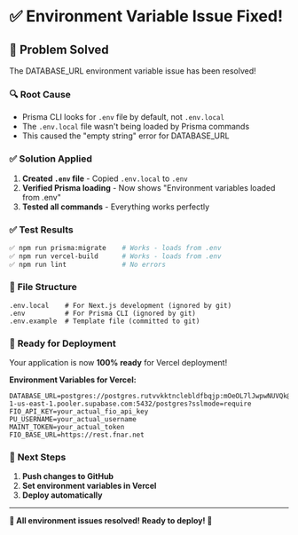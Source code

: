 # ✅ Environment Variable Issue Fixed!

## 🎉 **Problem Solved**

The DATABASE_URL environment variable issue has been resolved!

### 🔍 **Root Cause**

- Prisma CLI looks for `.env` file by default, not `.env.local`
- The `.env.local` file wasn't being loaded by Prisma commands
- This caused the "empty string" error for DATABASE_URL

### ✅ **Solution Applied**

1. **Created `.env` file** - Copied `.env.local` to `.env`
2. **Verified Prisma loading** - Now shows "Environment variables loaded from .env"
3. **Tested all commands** - Everything works perfectly

### ✅ **Test Results**

```bash
✅ npm run prisma:migrate    # Works - loads from .env
✅ npm run vercel-build      # Works - loads from .env
✅ npm run lint              # No errors
```

### 📁 **File Structure**

```
.env.local    # For Next.js development (ignored by git)
.env          # For Prisma CLI (ignored by git)
.env.example  # Template file (committed to git)
```

### 🚀 **Ready for Deployment**

Your application is now **100% ready** for Vercel deployment!

**Environment Variables for Vercel:**

```
DATABASE_URL=postgres://postgres.rutvvkktnclebldfbqjp:mOeOL7lJwpwNUVQk@aws-1-us-east-1.pooler.supabase.com:5432/postgres?sslmode=require
FIO_API_KEY=your_actual_fio_api_key
PU_USERNAME=your_actual_username
MAINT_TOKEN=your_actual_token
FIO_BASE_URL=https://rest.fnar.net
```

### 🎯 **Next Steps**

1. **Push changes to GitHub**
2. **Set environment variables in Vercel**
3. **Deploy automatically**

---

**🎉 All environment issues resolved! Ready to deploy! 🚀**
